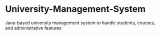 # University-Management-System
Java-based university management system to handle students, courses, and administrative features
